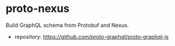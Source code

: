 # proto-nexus

Build GraphQL schema from Protobuf and Nexus.

- repository: https://github.com/proto-graphql/proto-graphql-js
